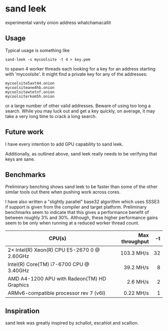 # sand leek
experimental vanity onion address whatchamacallit

## Usage

Typical usage is something like

	sand-leek -s mycoolsite -t 4 > key.pem

to spawn 4 worker threads each looking for a key for an address starting
with 'mycoolsite'. It might find a private key for any of the addresses:

	mycoolsite5avt44.onion
	mycoolsiteane4hb.onion
	mycoolsitewtetnf.onion
	mycoolsiterkom5h.onion

or a large number of other valid addresses. Beware of using too long a
search. While you may luck out and get a key quickly, on average, it
may take a very long time to crack a long search.

## Future work
I have every intention to add GPU capability to sand leek.

Additionally, as outlined above, sand leek really needs to be verifying
that keys are sane.

## Benchmarks
Preliminary benching shows sand leek to be faster than some of the other
similar tools out there when pushing work across cores.

I have also written a "slightly parallel" base32 algorithm which uses
SSSE3 if support is given from the compiler and target platform.
Preliminary benchmarks seem to indicate that this gives a performance
benefit of between roughly 3% and 30%. Although, these higher
performance gains seem to be only when running at a reduced worker
thread count.

| CPU(s)                                      | Max throughput | -t |
|---------------------------------------------|---------------:|---:|
| 2× Intel(R) Xeon(R) CPU E5-2670 0 @ 2.60GHz |     103.3 MH/s | 32 |
| Intel(R) Core(TM) i7-6700 CPU @ 3.40GHz     |      39.2 MH/s |  8 |
| AMD A4-1200 APU with Radeon(TM) HD Graphics |       2.6 MH/s |  2 |
| ARMv6-compatible processor rev 7 (v6l)      |      0.22 MH/s |  1 |

## Inspiration
sand leek was greatly inspired by schallot, escahlot and scallion.

